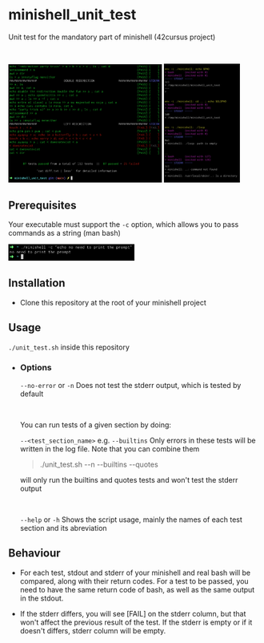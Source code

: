 <h1> minishell_unit_test </h1>

Unit test for the mandatory part of minishell (42cursus project)

</br>

<p float="left">
  <img src="https://github.com/martingarcialopez/minishell_unit_test/blob/main/.images/test_output.png" width="61%" />
  <img src="https://github.com/martingarcialopez/minishell_unit_test/blob/main/.images/diff_output.png" width="30%" />
</p>

<h2> Prerequisites </h2>

Your executable must support the `-c` option, which allows you to pass commands as a string (man bash)

<img  src="https://github.com/martingarcialopez/minishell_unit_test/blob/main/.images/c.png" width="50%"/>

<h2> Installation </h2>

+ Clone this repository at the root of your minishell project

<h2> Usage </h2>

`./unit_test.sh` inside this repository

+ <h3> Options </h3>

  `--no-error` or `-n` Does not test the stderr output, which is tested by default

  </br>
  
  You can run tests of a given section by doing:

  `--<test_section_name>` e.g. `--builtins` Only errors in these tests will be written in the log file. Note that you can combine them

  > ./unit_test.sh --n --builtins --quotes

  will only run the builtins and quotes tests and won't test the stderr output

  </br>
  
  `--help` or `-h` Shows the script usage, mainly the names of each test section and its abreviation
  
  
<h2> Behaviour </h2>

+ For each test, stdout and stderr of your minishell and real bash will be compared, along with their return codes.
For a test to be passed, you need to have the same return code of bash, as well as the same output in the stdout.

+ If the stderr differs, you will see [FAIL] on the stderr column, but that won't affect the previous result of the test. If the stderr is empty or if it doesn't differs, stderr column will be empty.
